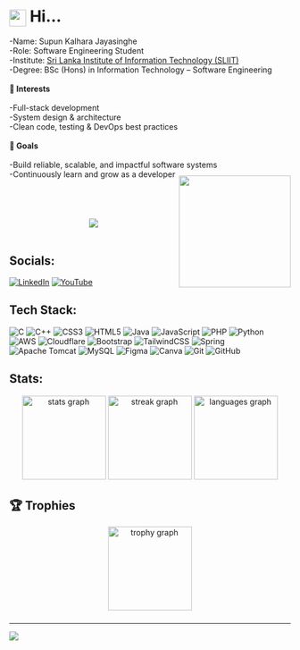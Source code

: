 <h1>
  <img src="https://raw.githubusercontent.com/MartinHeinz/MartinHeinz/master/wave.gif" width="30px" style="vertical-align:middle;" /> Hi...
</h1>
-Name: Supun Kalhara Jayasinghe<br>-Role: Software Engineering Student<br>-Institute: <a href="https://www.sliit.lk/" target="_blank">Sri Lanka Institute of Information Technology (SLIIT)</a><br>-Degree: BSc (Hons) in Information Technology – Software Engineering<br><br><b>🚀 Interests</b><br><br>-Full-stack development<br>-System design & architecture<br>-Clean code, testing & DevOps best practices<br><br><b>🎯 Goals</b><br><br>-Build reliable, scalable, and impactful software systems<br>-Continuously learn and grow as a developer

<img align="right" height="200" 
     src="https://media2.giphy.com/media/v1.Y2lkPTc5MGI3NjExZHBieXA4eDJ5M3kzaDU0Z2llaDdoNW9lY3BteGdvb2VhdzVheXp0MiZlcD12MV9pbnRlcm5hbF9naWZfYnlfaWQmY3Q9Zw/3sLlugZblgDIknCVtH/giphy.gif"  
     style="position: relative; top: -20px; z-index: 999;" />


###

<br/><br/>
<div align="center">
  <img src="https://visitor-badge.laobi.icu/badge?page_id=SupunKalharaJayasinghe.SupunKalharaJayasinghe&left_color=grey&right_color=darkred"  />
</div>
<br/>

## Socials:
[![LinkedIn](https://img.shields.io/badge/LinkedIn-%230077B5.svg?logo=linkedin&logoColor=white)](https://linkedin.com/in/i) [![YouTube](https://img.shields.io/badge/YouTube-%23FF0000.svg?logo=YouTube&logoColor=white)](https://youtube.com/@y) 

## Tech Stack:
![C](https://img.shields.io/badge/c-%2300599C.svg?style=for-the-badge&logo=c&logoColor=white) ![C++](https://img.shields.io/badge/c++-%2300599C.svg?style=for-the-badge&logo=c%2B%2B&logoColor=white) ![CSS3](https://img.shields.io/badge/css3-%231572B6.svg?style=for-the-badge&logo=css3&logoColor=white) ![HTML5](https://img.shields.io/badge/html5-%23E34F26.svg?style=for-the-badge&logo=html5&logoColor=white) ![Java](https://img.shields.io/badge/java-%23ED8B00.svg?style=for-the-badge&logo=openjdk&logoColor=white) ![JavaScript](https://img.shields.io/badge/javascript-%23323330.svg?style=for-the-badge&logo=javascript&logoColor=%23F7DF1E) ![PHP](https://img.shields.io/badge/php-%23777BB4.svg?style=for-the-badge&logo=php&logoColor=white) ![Python](https://img.shields.io/badge/python-3670A0?style=for-the-badge&logo=python&logoColor=ffdd54) ![AWS](https://img.shields.io/badge/AWS-%23FF9900.svg?style=for-the-badge&logo=amazon-aws&logoColor=white) ![Cloudflare](https://img.shields.io/badge/Cloudflare-F38020?style=for-the-badge&logo=Cloudflare&logoColor=white) ![Bootstrap](https://img.shields.io/badge/bootstrap-%238511FA.svg?style=for-the-badge&logo=bootstrap&logoColor=white) ![TailwindCSS](https://img.shields.io/badge/tailwindcss-%2338B2AC.svg?style=for-the-badge&logo=tailwind-css&logoColor=white) ![Spring](https://img.shields.io/badge/spring-%236DB33F.svg?style=for-the-badge&logo=spring&logoColor=white) ![Apache Tomcat](https://img.shields.io/badge/apache%20tomcat-%23F8DC75.svg?style=for-the-badge&logo=apache-tomcat&logoColor=black) ![MySQL](https://img.shields.io/badge/mysql-4479A1.svg?style=for-the-badge&logo=mysql&logoColor=white) ![Figma](https://img.shields.io/badge/figma-%23F24E1E.svg?style=for-the-badge&logo=figma&logoColor=white) ![Canva](https://img.shields.io/badge/Canva-%2300C4CC.svg?style=for-the-badge&logo=Canva&logoColor=white) ![Git](https://img.shields.io/badge/git-%23F05033.svg?style=for-the-badge&logo=git&logoColor=white) ![GitHub](https://img.shields.io/badge/github-%23121011.svg?style=for-the-badge&logo=github&logoColor=white)

## Stats:
<div align="center">
  <img src="https://github-readme-stats.vercel.app/api?username=SupunKalharaJayasinghe&hide_title=false&hide_rank=false&show_icons=true&include_all_commits=true&count_private=true&disable_animations=false&theme=gruvbox&locale=en&hide_border=false&order=1&custom_title=Current%20Stats" height="150" alt="stats graph"  />
  <img src="https://streak-stats.demolab.com?user=SupunKalharaJayasinghe&locale=en&mode=daily&theme=gruvbox&hide_border=false&border_radius=5&order=3" height="150" alt="streak graph"  />
  <img src="https://github-readme-stats.vercel.app/api/top-langs?username=SupunKalharaJayasinghe&locale=en&hide_title=true&layout=compact&card_width=320&langs_count=8&theme=gruvbox&hide_border=false&order=2" height="150" alt="languages graph"  />
</div>

###

## 🏆 Trophies
<div align="center">
  <img src="https://github-profile-trophy.vercel.app?username=SupunKalharaJayasinghe&theme=gruvbox&column=-1&row=1&margin-w=8&margin-h=8&no-bg=false&no-frame=false&order=4" height="150" alt="trophy graph"  />
</div>

###

---
[![](https://visitcount.itsvg.in/api?id=SupunKalharaJayasinghe&icon=0&color=0)](https://visitcount.itsvg.in)

<!-- Proudly created with GPRM ( https://gprm.itsvg.in ) -->

